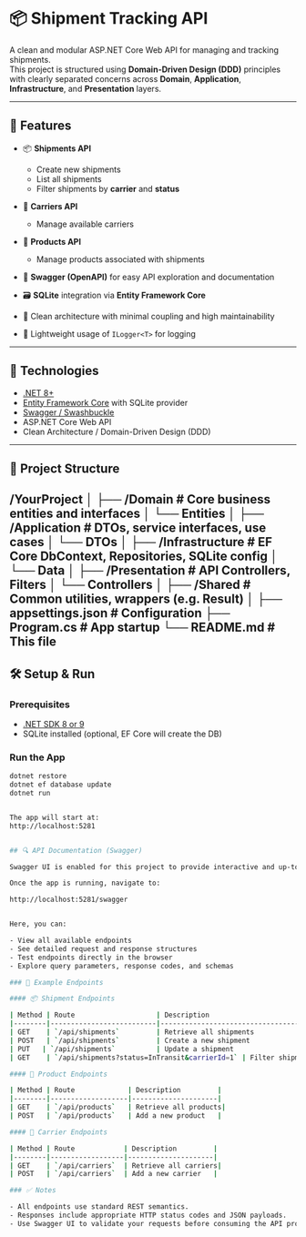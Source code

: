 # 📦 Shipment Tracking API

A clean and modular ASP.NET Core Web API for managing and tracking shipments.  
This project is structured using **Domain-Driven Design (DDD)** principles with clearly separated concerns across **Domain**, **Application**, **Infrastructure**, and **Presentation** layers.

---

## 🚀 Features

- 📦 **Shipments API**  
  - Create new shipments  
  - List all shipments  
  - Filter shipments by **carrier** and **status**

- 🚚 **Carriers API**  
  - Manage available carriers

- 🛒 **Products API**  
  - Manage products associated with shipments

- 📄 **Swagger (OpenAPI)** for easy API exploration and documentation

- 🗃️ **SQLite** integration via **Entity Framework Core**

- 🧱 Clean architecture with minimal coupling and high maintainability

- 📃 Lightweight usage of `ILogger<T>` for logging

---

## 🧱 Technologies

- [.NET 8+](https://dotnet.microsoft.com/en-us/)
- [Entity Framework Core](https://learn.microsoft.com/en-us/ef/core/) with SQLite provider
- [Swagger / Swashbuckle](https://github.com/domaindrivendev/Swashbuckle.AspNetCore)
- ASP.NET Core Web API
- Clean Architecture / Domain-Driven Design (DDD)

---

## 📂 Project Structure

/YourProject
│
├── /Domain # Core business entities and interfaces
│ └── Entities
│
├── /Application # DTOs, service interfaces, use cases
│ └── DTOs
│
├── /Infrastructure # EF Core DbContext, Repositories, SQLite config
│ └── Data
│
├── /Presentation # API Controllers, Filters
│ └── Controllers
│
├── /Shared # Common utilities, wrappers (e.g. Result<T>)
│
├── appsettings.json # Configuration
├── Program.cs # App startup
└── README.md # This file
---

## 🛠️ Setup & Run

### Prerequisites

- [.NET SDK 8 or 9](https://dotnet.microsoft.com/en-us/download)
- SQLite installed (optional, EF Core will create the DB)

### Run the App

```bash
dotnet restore
dotnet ef database update
dotnet run


The app will start at:
http://localhost:5281


## 🔍 API Documentation (Swagger)

Swagger UI is enabled for this project to provide interactive and up-to-date API documentation.

Once the app is running, navigate to:

http://localhost:5281/swagger


Here, you can:

- View all available endpoints
- See detailed request and response structures
- Test endpoints directly in the browser
- Explore query parameters, response codes, and schemas

### 🧪 Example Endpoints

#### 📦 Shipment Endpoints

| Method | Route                    | Description                           |
|--------|--------------------------|---------------------------------------|
| GET    | `/api/shipments`         | Retrieve all shipments                |
| POST   | `/api/shipments`         | Create a new shipment                 |
| PUT   | `/api/shipments`          | Update a shipment                     |
| GET    | `/api/shipments?status=InTransit&carrierId=1` | Filter shipments by status and carrier |

#### 🛒 Product Endpoints

| Method | Route             | Description         |
|--------|-------------------|---------------------|
| GET    | `/api/products`   | Retrieve all products|
| POST   | `/api/products`   | Add a new product   |

#### 🚚 Carrier Endpoints

| Method | Route            | Description         |
|--------|------------------|---------------------|
| GET    | `/api/carriers`  | Retrieve all carriers|
| POST   | `/api/carriers`  | Add a new carrier   |

### ✅ Notes

- All endpoints use standard REST semantics.
- Responses include appropriate HTTP status codes and JSON payloads.
- Use Swagger UI to validate your requests before consuming the API programmatically.
